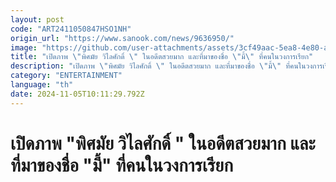 ```yaml
---
layout: post
code: "ART2411050847HSO1NH"
origin_url: "https://www.sanook.com/news/9636950/"
image: "https://github.com/user-attachments/assets/3cf49aac-5ea8-4e80-a15e-a7b21bc2d53e"
title: "เปิดภาพ \"พิศมัย วิไลศักดิ์ \" ในอดีตสวยมาก และที่มาของชื่อ \"มี้\" ที่คนในวงการเรียก"
description: "เปิดภาพ \"พิศมัย วิไลศักดิ์ \" ในอดีตสวยมาก และที่มาของชื่อ \"มี้\" ที่คนในวงการเรียก"
category: "ENTERTAINMENT"
language: "th"
date: 2024-11-05T10:11:29.792Z
---
```


# เปิดภาพ "พิศมัย วิไลศักดิ์ " ในอดีตสวยมาก และที่มาของชื่อ "มี้" ที่คนในวงการเรียก